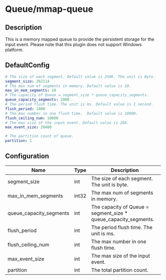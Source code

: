 # Queue/mmap-queue
## Description
This is a memory mapped queue to provide the persistent storage for the input event. Please note that this plugin does not support Windows platform.
## DefaultConfig
```yaml
# The size of each segment. Default value is 256K. The unit is Byte.
segment_size: 262114
# The max num of segments in memory. Default value is 10.
max_in_mem_segments: 10
# The capacity of Queue = segment_size * queue_capacity_segments.
queue_capacity_segments: 2000
# The period flush time. The unit is ms. Default value is 1 second.
flush_period: 1000
# The max number in one flush time.  Default value is 10000.
flush_ceiling_num: 10000
# The max size of the input event. Default value is 20k.
max_event_size: 20480

# The partition count of queue.
partition: 1
```
## Configuration
|Name|Type|Description|
|----|----|-----------|
| segment_size | int | The size of each segment. The unit is byte. |
| max_in_mem_segments | int32 | The max num of segments in memory. |
| queue_capacity_segments | int | The capacity of Queue = segment_size * queue_capacity_segments. |
| flush_period | int | The period flush time. The unit is ms. |
| flush_ceiling_num | int | The max number in one flush time. |
| max_event_size | int | The max size of the input event. |
| partition | int | The total partition count. |

